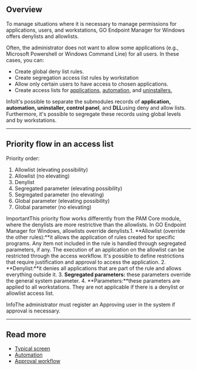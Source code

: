 ## Overview

To manage situations where it is necessary to manage permissions for applications, users, and workstations, GO Endpoint Manager for Windows offers denylists and allowlists.

Often, the administrator does not want to allow some applications (e.g., Microsoft Powershell or Windows Command Line) for all users. In these cases, you can:

* Create global deny list rules.
* Create segregation access list rules by workstation
* Allow only certain users to have access to chosen applications.
* Create access lists for [applications](https://docs.senhasegura.io/v3-32/docs/go-endpoint-manager-windows-application-access-lists), [automation](https://docs.senhasegura.io/v3-32/docs/go-endpoint-manager-windows-agent-automation), and [uninstallers.](https://docs.senhasegura.io/v3-32/docs/en/go-endpoint-manager-windows-uninstallers)

InfoIt's possible to separate the submodules records of **application, automation, uninstaller, control panel**, and **DLL**using deny and allow lists. Furthermore, it's possible to segregate these records using global levels and by workstations.

---

## Priority flow in an access list

Priority order:

1. Allowlist (elevating possibility)
2. Allowlist (no elevating)
3. Denylist
4. Segregated parameter (elevating possibility)
5. Segregated parameter (no elevating)
6. Global parameter (elevating possibility)
7. Global parameter (no elevating)

ImportantThis priority flow works differently from the PAM Core module, where the denylists are more restrictive than the allowlists. In GO Endpoint Manager for Windows, allowlists override denylists.1. **Allowlist (override the other rules):**it allows the application of rules created for specific programs. Any item not included in the rule is handled through segregated parameters, if any. The execution of an application on the allowlist can be restricted through the access workflow. It's possible to define restrictions that require justification and approval to access the application.
2. **Denylist:**it denies all applications that are part of the rule and allows everything outside it.
3. **Segregated parameters:** these parameters override the general system parameter.
4. **Parameters:**these parameters are applied to all workstations. They are not applicable if there is a denylist or allowlist access list.

InfoThe administrator must register an Approving user in the system if approval is necessary.  




---

## Read more

* [Typical screen](https://docs.senhasegura.io/v3-32/docs/en/general-information-graphical-user-interface#typical-screen)
* [Automation](https://docs.senhasegura.io/v3-32/docs/go-endpoint-manager-windows-agent-automation)
* [Approval workflow](https://docs.senhasegura.io/v3-32/docs/go-endpoint-manager-windows-approval-workflow)

  


